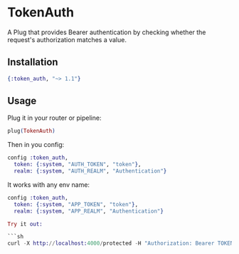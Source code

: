 # TokenAuth

A Plug that provides Bearer authentication by checking whether the request's authorization matches a value.

## Installation

```elixir
{:token_auth, "~> 1.1"}
```

## Usage

Plug it in your router or pipeline:

```elixir
plug(TokenAuth)
```

Then in you config:

```elixir
config :token_auth,
  token: {:system, "AUTH_TOKEN", "token"},
  realm: {:system, "AUTH_REALM", "Authentication"}
```

It works with any env name:


```elixir
config :token_auth,
  token: {:system, "APP_TOKEN", "token"},
  realm: {:system, "APP_REALM", "Authentication"}

Try it out:

```sh
curl -X http://localhost:4000/protected -H "Authorization: Bearer TOKEN"
```

